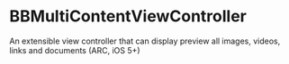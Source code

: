 BBMultiContentViewController
============================

An extensible view controller that can display preview all images, videos, links and documents (ARC, iOS 5+)
